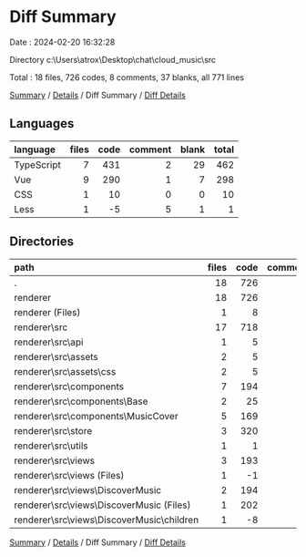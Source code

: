 # Diff Summary

Date : 2024-02-20 16:32:28

Directory c:\\Users\\atrox\\Desktop\\chat\\cloud_music\\src

Total : 18 files,  726 codes, 8 comments, 37 blanks, all 771 lines

[Summary](results.md) / [Details](details.md) / Diff Summary / [Diff Details](diff-details.md)

## Languages
| language | files | code | comment | blank | total |
| :--- | ---: | ---: | ---: | ---: | ---: |
| TypeScript | 7 | 431 | 2 | 29 | 462 |
| Vue | 9 | 290 | 1 | 7 | 298 |
| CSS | 1 | 10 | 0 | 0 | 10 |
| Less | 1 | -5 | 5 | 1 | 1 |

## Directories
| path | files | code | comment | blank | total |
| :--- | ---: | ---: | ---: | ---: | ---: |
| . | 18 | 726 | 8 | 37 | 771 |
| renderer | 18 | 726 | 8 | 37 | 771 |
| renderer (Files) | 1 | 8 | 0 | 0 | 8 |
| renderer\\src | 17 | 718 | 8 | 37 | 763 |
| renderer\\src\\api | 1 | 5 | 0 | 0 | 5 |
| renderer\\src\\assets | 2 | 5 | 5 | 1 | 11 |
| renderer\\src\\assets\\css | 2 | 5 | 5 | 1 | 11 |
| renderer\\src\\components | 7 | 194 | 1 | 16 | 211 |
| renderer\\src\\components\\Base | 2 | 25 | 0 | 1 | 26 |
| renderer\\src\\components\\MusicCover | 5 | 169 | 1 | 15 | 185 |
| renderer\\src\\store | 3 | 320 | 1 | 20 | 341 |
| renderer\\src\\utils | 1 | 1 | 0 | 0 | 1 |
| renderer\\src\\views | 3 | 193 | 1 | 0 | 194 |
| renderer\\src\\views (Files) | 1 | -1 | 0 | 0 | -1 |
| renderer\\src\\views\\DiscoverMusic | 2 | 194 | 1 | 0 | 195 |
| renderer\\src\\views\\DiscoverMusic (Files) | 1 | 202 | 1 | 3 | 206 |
| renderer\\src\\views\\DiscoverMusic\\children | 1 | -8 | 0 | -3 | -11 |

[Summary](results.md) / [Details](details.md) / Diff Summary / [Diff Details](diff-details.md)